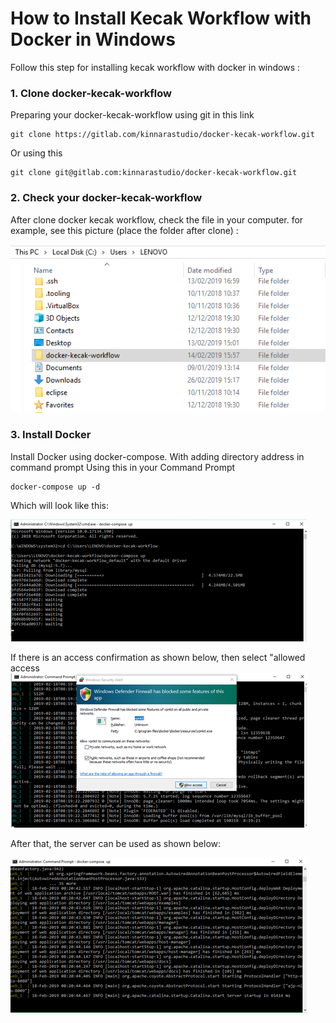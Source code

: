 # How to Install Kecak Workflow with Docker in Windows

Follow this step for installing kecak workflow with docker in windows :

### 1. Clone docker-kecak-workflow
Preparing your docker-kecak-workflow using git in this link
```shell
git clone https://gitlab.com/kinnarastudio/docker-kecak-workflow.git
```
Or using this 

```shell
git clone git@gitlab.com:kinnarastudio/docker-kecak-workflow.git
```

### 2. Check your docker-kecak-workflow
After clone docker kecak workflow, check the file in your computer. for example, see this picture (place the folder after clone) :

<img src="https://raw.githubusercontent.com/kinnara-digital-studio/kecak-workflow/master/docs/assets/docker-windows 1.png" alt="docker windows" />

### 3. Install Docker 
Install Docker using docker-compose. With adding directory address in command prompt
 Using this in your Command Prompt
```shell
docker-compose up -d
```

Which will look like this:

<img src="https://raw.githubusercontent.com/kinnara-digital-studio/kecak-workflow/master/docs/assets/docker-windows-2.png" alt="docker windows" />


If there is an access confirmation as shown below, then select "allowed access
<img src="https://raw.githubusercontent.com/kinnara-digital-studio/kecak-workflow/master/docs/assets/docker-windows-3.png" alt="docker windows" />


After that, the server can be used as shown below:

<img src="https://raw.githubusercontent.com/kinnara-digital-studio/kecak-workflow/master/docs/assets/docker-windows-4.png" alt="docker windows" />

